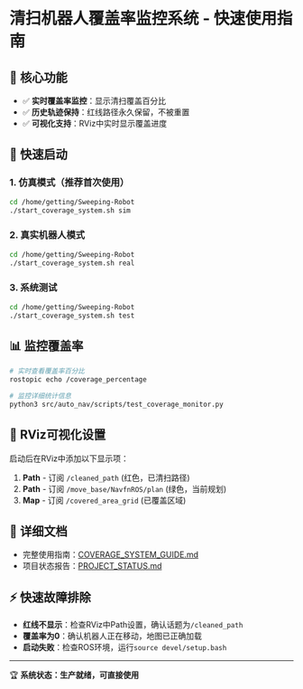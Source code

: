 # 清扫机器人覆盖率监控系统 - 快速使用指南

## 🎯 核心功能
- ✅ **实时覆盖率监控**：显示清扫覆盖百分比
- ✅ **历史轨迹保持**：红线路径永久保留，不被重置
- ✅ **可视化支持**：RViz中实时显示覆盖进度

## 🚀 快速启动

### 1. 仿真模式（推荐首次使用）
```bash
cd /home/getting/Sweeping-Robot
./start_coverage_system.sh sim
```

### 2. 真实机器人模式
```bash
cd /home/getting/Sweeping-Robot
./start_coverage_system.sh real
```

### 3. 系统测试
```bash
cd /home/getting/Sweeping-Robot
./start_coverage_system.sh test
```

## 📊 监控覆盖率
```bash
# 实时查看覆盖率百分比
rostopic echo /coverage_percentage

# 监控详细统计信息
python3 src/auto_nav/scripts/test_coverage_monitor.py
```

## 🔧 RViz可视化设置
启动后在RViz中添加以下显示项：
1. **Path** - 订阅 `/cleaned_path` (红色，已清扫路径)
2. **Path** - 订阅 `/move_base/NavfnROS/plan` (绿色，当前规划)
3. **Map** - 订阅 `/covered_area_grid` (已覆盖区域)

## 📖 详细文档
- 完整使用指南：[COVERAGE_SYSTEM_GUIDE.md](COVERAGE_SYSTEM_GUIDE.md)
- 项目状态报告：[PROJECT_STATUS.md](PROJECT_STATUS.md)

## ⚡ 快速故障排除
- **红线不显示**：检查RViz中Path设置，确认话题为`/cleaned_path`
- **覆盖率为0**：确认机器人正在移动，地图已正确加载
- **启动失败**：检查ROS环境，运行`source devel/setup.bash`

---
🏆 **系统状态：生产就绪，可直接使用**
